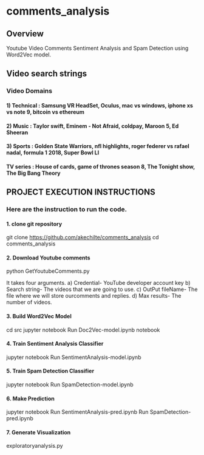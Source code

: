 # comments_analysis

## Overview
Youtube Video Comments Sentiment Analysis and Spam Detection using Word2Vec model.

## Video search strings

### Video Domains
#### 1) Technical : Samsung VR HeadSet, Oculus, mac vs windows, iphone xs vs note 9, bitcoin vs ethereum

#### 2) Music : Taylor swift, Eminem - Not Afraid, coldpay, Maroon 5, Ed  Sheeran

#### 3) Sports : Golden State Warriors, nfl highlights, roger federer vs rafael nadal, formula 1 2018, Super Bowl LI

#### TV series : House of cards, game of thrones season 8, The Tonight show, The Big Bang Theory

## PROJECT EXECUTION INSTRUCTIONS

### Here are the instruction to run the code.

#### 1. clone git repository
git clone https://github.com/akechilte/comments_analysis
cd comments_analysis

#### 2. Download Youtube comments

python GetYoutubeComments.py <Credential> <SearchStringOutPutfileName> <Maxresults>

It takes four arguments.
a) Credential- YouTube developer account key
b) Search string- The videos that we are going to use.
c) OutPut fileName- The file where we will store ourcomments and replies.
d) Max results- The number of videos.

#### 3. Build Word2Vec Model
cd src
jupyter notebook
Run Doc2Vec-model.ipynb notebook

#### 4. Train Sentiment Analysis Classifier
jupyter notebook
Run SentimentAnalysis-model.ipynb


#### 5. Train Spam Detection Classifier
jupyter notebook
Run SpamDetection-model.ipynb


#### 6. Make Prediction
jupyter notebook
Run SentimentAnalysis-pred.ipynb
Run SpamDetection-pred.ipynb

#### 7. Generate  Visualization
exploratoryanalysis.py <Provide outdata folder path>





